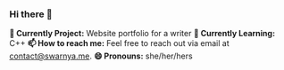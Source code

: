 ### Hi there 👋

<!--
**Swarnya246/swarnya246** is a ✨ _special_ ✨ repository because its `README.md` (this file) appears on your GitHub profile.
- 🤔 I’m looking for help with ...
- 💬 Ask me about ...
- 👯 I’m looking to collaborate on ...
- ⚡ Fun fact: I once ate 6.28 slices of pie on pi day.
-->

**🔭 Currently Project:** Website portfolio for a writer
**🌱 Currently Learning:** C++
**📫 How to reach me:** Feel free to reach out via email at contact@swarnya.me.
**😄 Pronouns:** she/her/hers
